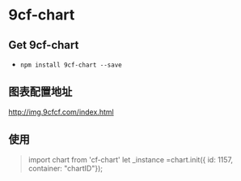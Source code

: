 # 9cf-chart

## Get 9cf-chart
+ `npm install 9cf-chart --save`

## 图表配置地址
http://img.9cfcf.com/index.html

## 使用
> import chart from 'cf-chart'
> let _instance =chart.init({ id: 1157, container: "chartID"});
